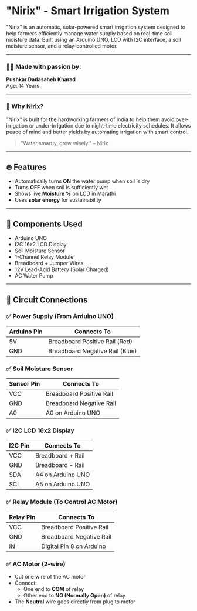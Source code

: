 # "Nirix" - Smart Irrigation System  

"Nirix" is an automatic, solar-powered smart irrigation system designed to help farmers efficiently manage water supply based on real-time soil moisture data. Built using an Arduino UNO, LCD with I2C interface, a soil moisture sensor, and a relay-controlled motor.

---

### 👨‍💻 Made with passion by:  
**Pushkar Dadasaheb Kharad**  
Age: 14 Years  

---

### 🌾 Why Nirix?  
"Nirix" is built for the hardworking farmers of India to help them avoid over-irrigation or under-irrigation due to night-time electricity schedules. It allows peace of mind and better yields by automating irrigation with smart control.

> "Water smartly, grow wisely." – Nirix

---

## 🔥 Features

- Automatically turns **ON** the water pump when soil is dry
- Turns **OFF** when soil is sufficiently wet
- Shows live **Moisture %** on LCD in Marathi
- Uses **solar energy** for sustainability

---

## 🧰 Components Used

- Arduino UNO  
- I2C 16x2 LCD Display  
- Soil Moisture Sensor  
- 1-Channel Relay Module  
- Breadboard + Jumper Wires  
- 12V Lead-Acid Battery (Solar Charged)    
- AC Water Pump

---

## 🔌 Circuit Connections

### ✅ Power Supply (From Arduino UNO)

| Arduino Pin | Connects To                    |
|-------------|--------------------------------|
| 5V          | Breadboard Positive Rail (Red) |
| GND         | Breadboard Negative Rail (Blue)|

### ✅ Soil Moisture Sensor

| Sensor Pin | Connects To                      |
|------------|----------------------------------|
| VCC        | Breadboard Positive Rail         |
| GND        | Breadboard Negative Rail         |
| A0         | A0 on Arduino UNO                |

### ✅ I2C LCD 16x2 Display

| I2C Pin | Connects To        |
|---------|--------------------|
| VCC     | Breadboard + Rail  |
| GND     | Breadboard - Rail  |
| SDA     | A4 on Arduino UNO  |
| SCL     | A5 on Arduino UNO  |

### ✅ Relay Module (To Control AC Motor)

| Relay Pin | Connects To                  |
|-----------|------------------------------|
| VCC       | Breadboard Positive Rail     |
| GND       | Breadboard Negative Rail     |
| IN        | Digital Pin 8 on Arduino     |

### ✅ AC Motor (2-wire)

- Cut one wire of the AC motor  
- Connect:
  - One end to **COM** of relay
  - Other end to **NO (Normally Open)** of relay  
- The **Neutral** wire goes directly from plug to motor
